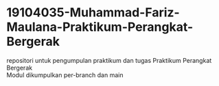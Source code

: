 # 19104035-Muhammad-Fariz-Maulana-Praktikum-Perangkat-Bergerak
repositori untuk pengumpulan praktikum dan tugas Praktikum Perangkat Bergerak
<br>
Modul dikumpulkan per-branch dan main
